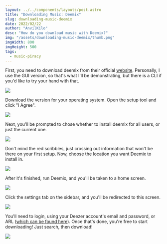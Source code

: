 ```yaml
---
layout: ../../components/layouts/post.astro
title: "Downloading Music: Deemix"
slug: downloading-music-deemix
date: 2022/02/22
author: "AnvilKilo"
desc: "How do you download music with Deemix?"
img: "/assets/downloading-music-deemix/thumb.png"
imgWidth: 800
imgHeight: 500
tags:
  - music-piracy
---
```


First, you need to download deemix from their official [website](https://deemix.app/gui). Personally, I use the GUI version, so that's what I'll be demonstrating, but there is a CLI if you'd like to try your hand with that.

![](/assets/downloading-music-deemix/image-2.png)

Download the version for your operating system.
Open the setup tool and click "I Agree".

![](/assets/downloading-music-deemix/image-3.png)

Next, you'll be prompted to chose whether to install deemix for all users, or just the current one.

![](/assets/downloading-music-deemix/image-4.png)

Don't mind the red scribbles, just crossing out information that won't be there on your first setup.
Now, choose the location you want Deemix to install in.

![](/assets/downloading-music-deemix/image-5.png)

After it's finished, run Deemix, and you'll be taken to a home screen.

![](/assets/downloading-music-deemix/image-6.png)

Click the settings tab on the sidebar, and you'll be redirected to this screen.

![](/assets/downloading-music-deemix/image-7.png)

You'll need to login, using your Deezer account's email and password, or ARL ([which can be found here](/posts/generate-a-deezer-arl/)). Once that's done, you're free to start downloading! Just search, then download!

![](/assets/downloading-music-deemix/image-8.png)
